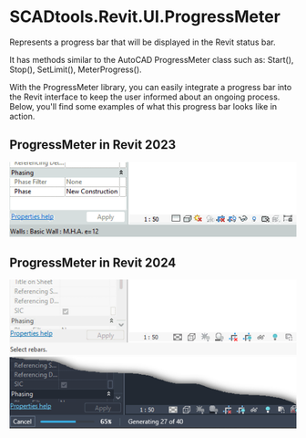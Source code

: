 # SCADtools.Revit.UI.ProgressMeter
Represents a progress bar that will be displayed in the Revit status bar.

It has methods similar to the AutoCAD ProgressMeter class such as: Start(), Stop(), SetLimit(), MeterProgress().

With the ProgressMeter library, you can easily integrate a progress bar into the Revit interface to keep the user informed about an ongoing process. Below, you'll find some examples of what this progress bar looks like in action.

## ProgressMeter in Revit 2023
![ProgressMeter](./rvt2023/progressmeter.gif)

## ProgressMeter in Revit 2024
![ProgressMeter](./rvt2024/progressmeterlight.gif)
![ProgressMeter](./rvt2024/ProgressMeter_Dark.png)
